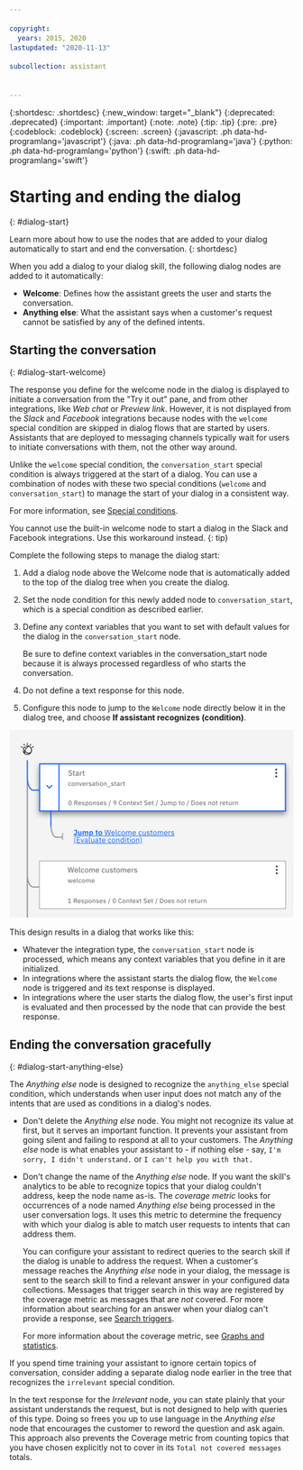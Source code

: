 ```yaml
---

copyright:
  years: 2015, 2020
lastupdated: "2020-11-13"

subcollection: assistant


---
```


{:shortdesc: .shortdesc}
{:new_window: target="_blank"}
{:deprecated: .deprecated}
{:important: .important}
{:note: .note}
{:tip: .tip}
{:pre: .pre}
{:codeblock: .codeblock}
{:screen: .screen}
{:javascript: .ph data-hd-programlang='javascript'}
{:java: .ph data-hd-programlang='java'}
{:python: .ph data-hd-programlang='python'}
{:swift: .ph data-hd-programlang='swift'}

# Starting and ending the dialog
{: #dialog-start}

Learn more about how to use the nodes that are added to your dialog automatically to start and end the conversation.
{: shortdesc}

When you add a dialog to your dialog skill, the following dialog nodes are added to it automatically:

- **Welcome**: Defines how the assistant greets the user and starts the conversation.
- **Anything else**: What the assistant says when a customer's request cannot be satisfied by any of the defined intents.

## Starting the conversation
{: #dialog-start-welcome}

The response you define for the welcome node in the dialog is displayed to initiate a conversation from the "Try it out" pane, and from other integrations, like *Web chat* or *Preview link*. However, it is not displayed from the *Slack* and *Facebook* integrations because nodes with the `welcome` special condition are skipped in dialog flows that are started by users. Assistants that are deployed to messaging channels typically wait for users to initiate conversations with them, not the other way around.

Unlike the `welcome` special condition, the `conversation_start` special condition is always triggered at the start of a dialog. You can use a combination of nodes with these two special conditions (`welcome` and `conversation_start`) to manage the start of your dialog in a consistent way.

For more information, see [Special conditions](/docs/assistant?topic=assistant-dialog-overview#dialog-overview-special-conditions).

You cannot use the built-in welcome node to start a dialog in the Slack and Facebook integrations. Use this workaround instead.
{: tip}

Complete the following steps to manage the dialog start:

1.  Add a dialog node above the Welcome node that is automatically added to the top of the dialog tree when you create the dialog.

1.  Set the node condition for this newly added node to `conversation_start`, which is a special condition as described earlier.

1.  Define any context variables that you want to set with default values for the dialog in the `conversation_start` node.

    Be sure to define context variables in the conversation_start node because it is always processed regardless of who starts the conversation.

1.  Do not define a text response for this node.

1.  Configure this node to jump to the `Welcome` node directly below it in the dialog tree, and choose **If assistant recognizes (condition)**.

![Screenshot of the dialog tree with a conversation_start node jumping to a welcome node below it.](images/dialog-start.png)

This design results in a dialog that works like this:

- Whatever the integration type, the `conversation_start` node is processed, which means any context variables that you define in it are initialized.
- In integrations where the assistant starts the dialog flow, the `Welcome` node is triggered and its text response is displayed.
- In integrations where the user starts the dialog flow, the user's first input is evaluated and then processed by the node that can provide the best response.

## Ending the conversation gracefully
{: #dialog-start-anything-else}

The *Anything else* node is designed to recognize the `anything_else` special condition, which understands when user input does not match any of the intents that are used as conditions in a dialog's nodes.

- Don't delete the *Anything else* node. You might not recognize its value at first, but it serves an important function. It prevents your assistant from going silent and failing to respond at all to your customers. The *Anything else* node is what enables your assistant to - if nothing else - say, `I'm sorry, I didn't understand.` or `I can't help you with that.`

- Don't change the name of the *Anything else* node. If you want the skill's analytics to be able to recognize topics that your dialog couldn't address, keep the node name as-is. The *coverage metric* looks for occurrences of a node named *Anything else* being processed in the user conversation logs. It uses this metric to determine the frequency with which your dialog is able to match user requests to intents that can address them.

  You can configure your assistant to redirect queries to the search skill if the dialog is unable to address the request. When a customer's message reaches the *Anything else* node in your dialog, the message is sent to the search skill to find a relevant answer in your configured data collections. Messages that trigger search in this way are registered by the coverage metric as messages that are *not* covered. For more information about searching for an answer when your dialog can't provide a response, see [Search triggers](/docs/assistant?topic=assistant-skill-search-add#skill-search-add-trigger).

  For more information about the coverage metric, see [Graphs and statistics](/docs/assistant?topic=assistant-logs-overview#logs-overview-graphs).

If you spend time training your assistant to ignore certain topics of conversation, consider adding a separate dialog node earlier in the tree that recognizes the `irrelevant` special condition. 

In the text response for the *Irrelevant* node, you can state plainly that your assistant understands the request, but is not designed to help with queries of this type. Doing so frees you up to use language in the *Anything else* node that encourages the customer to reword the question and ask again. This approach also prevents the Coverage metric from counting topics that you have chosen explicitly not to cover in its `Total not covered messages` totals.

